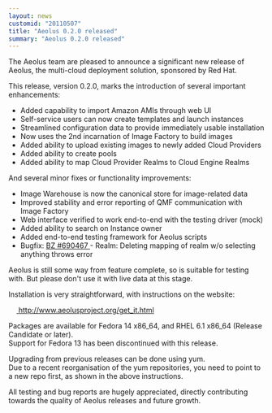 ```yaml
---
layout: news
customid: "20110507"
title: "Aeolus 0.2.0 released"
summary: "Aeolus 0.2.0 released"
---
```

The Aeolus team are pleased to announce a significant new release of Aeolus,
the multi-cloud deployment solution, sponsored by Red Hat.

This release, version 0.2.0, marks the introduction of several important
enhancements:

* Added capability to import Amazon AMIs through web UI
* Self-service users can now create templates and launch instances
* Streamlined configuration data to provide immediately usable installation
* Now uses the 2nd incarnation of Image Factory to build images
* Added ability to upload existing images to newly added Cloud Providers
* Added ability to create pools
* Added ability to map Cloud Provider Realms to Cloud Engine Realms

And several minor fixes or functionality improvements:

* Image Warehouse is now the canonical store for image-related data
* Improved stability and error reporting of QMF communication with Image
  Factory
* Web interface verified to work end-to-end with the testing driver (mock)
* Added ability to search on Instance owner
* Added end-to-end testing framework for Aeolus scripts
* Bugfix: [ BZ #690467 ][1] - Realm: Deleting mapping of realm w/o selecting
  anything throws error

Aeolus is still some way from feature complete, so is suitable for testing
with. But please don't use it with live data at this stage.

Installation is very straightforward, with instructions on the website:

&nbsp;&nbsp;&nbsp;&nbsp;[ http://www.aeolusproject.org/get_it.html ][2]

Packages are available for Fedora 14 x86_64, and RHEL 6.1 x86_64 (Release
Candidate or later).  
Support for Fedora 13 has been discontinued with this release.

Upgrading from previous releases can be done using yum.  
Due to a recent reorganisation of the yum repositories, you need to point to a
new repo first, as shown in the above instructions.

All testing and bug reports are hugely appreciated, directly contributing
towards the quality of Aeolus releases and future growth.

[1]: https://bugzilla.redhat.com/show_bug.cgi?id=690467 "Bug 690467"
[2]: http://www.aeolusproject.org/get_it.html "Get Aeolus"